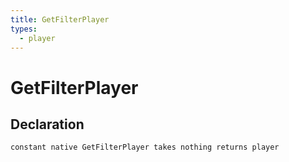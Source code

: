 ```yaml
---
title: GetFilterPlayer
types:
  - player
---
```


# GetFilterPlayer

## Declaration

```jass
constant native GetFilterPlayer takes nothing returns player
```
